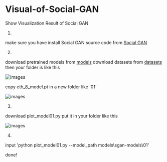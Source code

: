 # Visual-of-Social-GAN
Show Visualization Result of Social GAN

1.
make sure you have install Social GAN source code from [Social GAN](https://github.com/agrimgupta92/sgan)

2.
download pretrained models from [models](https://www.dropbox.com/s/h8q5z4axfgzx9eb/models.zip?dl=0)
download datasets from [datasets](https://www.dropbox.com/s/8n02xqv3l9q18r1/datasets.zip?dl=0)
then your folder is like this

![images](https://github.com/marsmarcin/Visual-of-Social-GAN/blob/master/img/01.png)

copy eth_8_model.pt in a new folder like '01'

![images](https://github.com/marsmarcin/Visual-of-Social-GAN/blob/master/img/03.png)

3.
download plot_model01.py put it in your folder like this

![images](https://github.com/marsmarcin/Visual-of-Social-GAN/blob/master/img/02.png)

4.
input 'python plot_model01.py --model_path models\sgan-models\01'

done!
